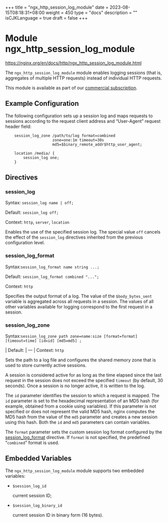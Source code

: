 +++
title = "ngx_http_session_log_module"
date = 2023-08-15T08:18:31+08:00
weight = 450
type = "docs"
description = ""
isCJKLanguage = true
draft = false
+++

# Module ngx_http_session_log_module

https://nginx.org/en/docs/http/ngx_http_session_log_module.html



The `ngx_http_session_log_module` module enables logging sessions (that is, aggregates of multiple HTTP requests) instead of individual HTTP requests.



This module is available as part of our [commercial subscription](http://nginx.com/products/).





## Example Configuration

The following configuration sets up a session log and maps requests to sessions according to the request client address and “User-Agent” request header field:

```
    session_log_zone /path/to/log format=combined
                     zone=one:1m timeout=30s
                     md5=$binary_remote_addr$http_user_agent;

    location /media/ {
        session_log one;
    }
```





## Directives



### session_log

  Syntax:  `session_log name | off;`

  Default: `session_log off;`

  Context: `http`, `server`, `location`


Enables the use of the specified session log. The special value `off` cancels the effect of the `session_log` directives inherited from the previous configuration level.



### session_log_format

  Syntax:`session_log_format name string ...;`

  Default: `session_log_format combined "...";`

  Context: `http`


Specifies the output format of a log. The value of the `$body_bytes_sent` variable is aggregated across all requests in a session. The values of all other variables available for logging correspond to the first request in a session.



### session_log_zone

  Syntax:`session_log_zone path zone=name:size [format=format] [timeout=time] [id=id] [md5=md5] ;`

| Default: | —                                                            |
  Context: `http`


Sets the path to a log file and configures the shared memory zone that is used to store currently active sessions.

A session is considered active for as long as the time elapsed since the last request in the session does not exceed the specified `timeout` (by default, 30 seconds). Once a session is no longer active, it is written to the log.

The `id` parameter identifies the session to which a request is mapped. The `id` parameter is set to the hexadecimal representation of an MD5 hash (for example, obtained from a cookie using variables). If this parameter is not specified or does not represent the valid MD5 hash, nginx computes the MD5 hash from the value of the `md5` parameter and creates a new session using this hash. Both the `id` and `md5` parameters can contain variables.

The `format` parameter sets the custom session log format configured by the [session_log_format](https://nginx.org/en/docs/http/ngx_http_session_log_module.html#session_log_format) directive. If `format` is not specified, the predefined “`combined`” format is used.



## Embedded Variables

The `ngx_http_session_log_module` module supports two embedded variables:

- `$session_log_id`

  current session ID;

- `$session_log_binary_id`

  current session ID in binary form (16 bytes).